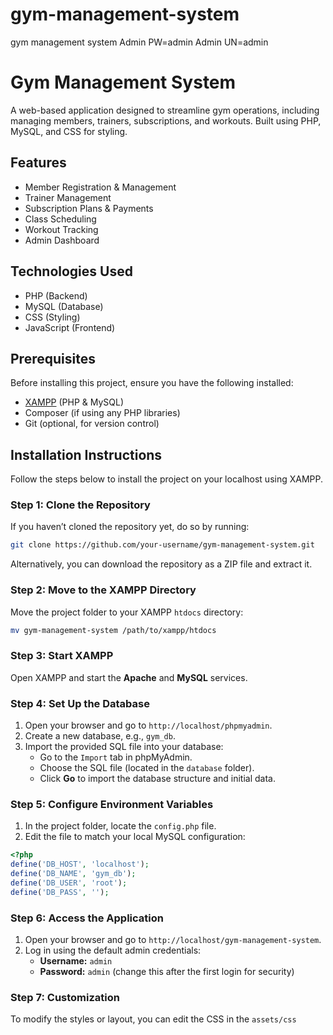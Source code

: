 # gym-management-system
gym management system
Admin PW=admin
Admin UN=admin


# Gym Management System

A web-based application designed to streamline gym operations, including managing members, trainers, subscriptions, and workouts. Built using PHP, MySQL, and CSS for styling.

## Features

- Member Registration & Management
- Trainer Management
- Subscription Plans & Payments
- Class Scheduling
- Workout Tracking
- Admin Dashboard

## Technologies Used

- PHP (Backend)
- MySQL (Database)
- CSS (Styling)
- JavaScript (Frontend)

## Prerequisites

Before installing this project, ensure you have the following installed:

- [XAMPP](https://www.apachefriends.org/index.html) (PHP & MySQL)
- Composer (if using any PHP libraries)
- Git (optional, for version control)

## Installation Instructions

Follow the steps below to install the project on your localhost using XAMPP.

### Step 1: Clone the Repository

If you haven’t cloned the repository yet, do so by running:

```bash
git clone https://github.com/your-username/gym-management-system.git
```

Alternatively, you can download the repository as a ZIP file and extract it.

### Step 2: Move to the XAMPP Directory

Move the project folder to your XAMPP `htdocs` directory:

```bash
mv gym-management-system /path/to/xampp/htdocs
```

### Step 3: Start XAMPP

Open XAMPP and start the **Apache** and **MySQL** services.

### Step 4: Set Up the Database

1. Open your browser and go to `http://localhost/phpmyadmin`.
2. Create a new database, e.g., `gym_db`.
3. Import the provided SQL file into your database:
   - Go to the `Import` tab in phpMyAdmin.
   - Choose the SQL file (located in the `database` folder).
   - Click **Go** to import the database structure and initial data.

### Step 5: Configure Environment Variables

1. In the project folder, locate the `config.php` file.
2. Edit the file to match your local MySQL configuration:

```php
<?php
define('DB_HOST', 'localhost');
define('DB_NAME', 'gym_db');
define('DB_USER', 'root');
define('DB_PASS', '');
```

### Step 6: Access the Application

1. Open your browser and go to `http://localhost/gym-management-system`.
2. Log in using the default admin credentials:
   - **Username:** `admin`
   - **Password:** `admin` (change this after the first login for security)

### Step 7: Customization

To modify the styles or layout, you can edit the CSS in the `assets/css`
